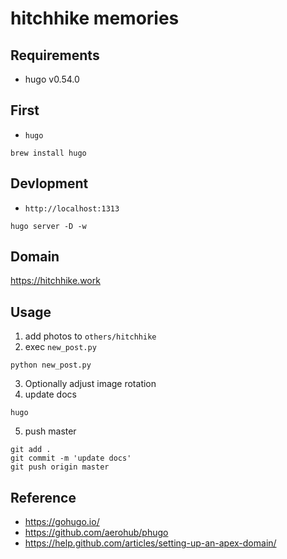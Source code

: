 hitchhike memories
============================

## Requirements
- hugo v0.54.0

## First
- `hugo`

```
brew install hugo
```


## Devlopment
- `http://localhost:1313`

```
hugo server -D -w
```


## Domain
https://hitchhike.work


## Usage
1. add photos to `others/hitchhike`
2. exec `new_post.py`

```
python new_post.py
```

3. Optionally adjust image rotation
4. update docs

```
hugo
```

5. push master

```
git add .
git commit -m 'update docs'
git push origin master
```



## Reference
- https://gohugo.io/
- https://github.com/aerohub/phugo
- https://help.github.com/articles/setting-up-an-apex-domain/
